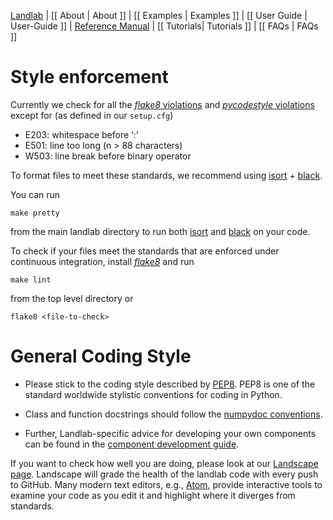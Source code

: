 [Landlab](http://landlab.github.io) | 
[[ About | About ]] |
[[ Examples | Examples ]] |
[[ User Guide | User-Guide ]] |
[ Reference Manual](http://landlab.readthedocs.org/en/latest/#developer-documentation) |
[[ Tutorials| Tutorials ]] |
[[ FAQs | FAQs ]] 

# Style enforcement 
Currently we check for all the [*flake8* violations](https://pycodestyle.readthedocs.io/en/latest/intro.html#error-codes) and [*pycodestyle* violations](http://flake8.pycqa.org/en/latest/user/error-codes.html) except for (as defined in our `setup.cfg`)
* E203: whitespace before ‘:’
* E501: line too long (n > 88 characters)
* W503: line break before binary operator

To format files to meet these standards, we recommend using [isort](https://pypi.org/project/isort/) + [black](https://github.com/ambv/black).

You can run 
```
make pretty
```

from the main landlab directory to run both [isort](https://pypi.org/project/isort/) and [black](https://github.com/ambv/black) on your code.

To check if your files meet the standards that are enforced under continuous integration, install [*flake8*](http://flake8.pycqa.org/en/latest/) and run 
```
make lint
```
from the top level directory or
```
flake8 <file-to-check>
```

# General Coding Style

* Please stick to the coding style described by [PEP8](http://www.python.org/dev/peps/pep-0008/). PEP8 is one of the standard worldwide stylistic conventions for coding in Python.

* Class and function docstrings should follow the [numpydoc conventions](https://numpydoc.readthedocs.io/en/latest/format.html#docstring-standard).
  
* Further, Landlab-specific advice for developing your own components can be found in the [component development guide](https://github.com/landlab/landlab/wiki/Develop-your-own-component).

If you want to check how well you are doing, please look at our [Landscape page](https://landscape.io). Landscape will grade the health of the landlab code with every push to GitHub. Many modern text editors, e.g., [Atom](https://atom.io), provide interactive tools to examine your code as you edit it and highlight where it diverges from standards.